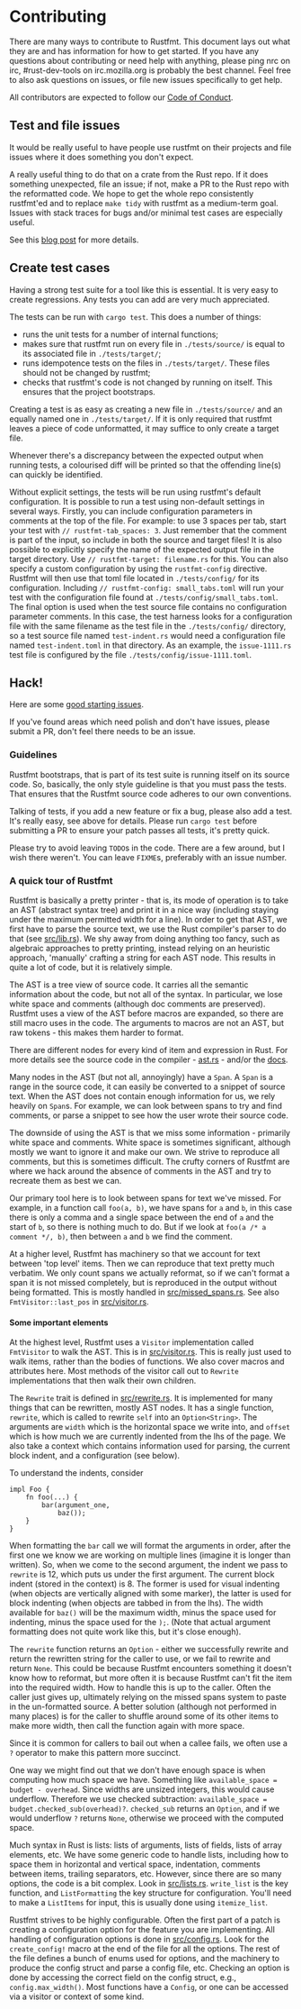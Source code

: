 # Contributing

There are many ways to contribute to Rustfmt. This document lays out what they
are and has information for how to get started. If you have any questions about
contributing or need help with anything, please ping nrc on irc, #rust-dev-tools
on irc.mozilla.org is probably the best channel. Feel free to also ask questions
on issues, or file new issues specifically to get help.

All contributors are expected to follow our [Code of
Conduct](CODE_OF_CONDUCT.md).

## Test and file issues

It would be really useful to have people use rustfmt on their projects and file
issues where it does something you don't expect.

A really useful thing to do that on a crate from the Rust repo. If it does
something unexpected, file an issue; if not, make a PR to the Rust repo with the
reformatted code. We hope to get the whole repo consistently rustfmt'ed and to
replace `make tidy` with rustfmt as a medium-term goal. Issues with stack traces
for bugs and/or minimal test cases are especially useful.

See this [blog post](http://ncameron.org/blog/rustfmt-ing-rust/) for more details.


## Create test cases

Having a strong test suite for a tool like this is essential. It is very easy
to create regressions. Any tests you can add are very much appreciated.

The tests can be run with `cargo test`. This does a number of things:
* runs the unit tests for a number of internal functions;
* makes sure that rustfmt run on every file in `./tests/source/` is equal to its
  associated file in `./tests/target/`;
* runs idempotence tests on the files in `./tests/target/`. These files should
  not be changed by rustfmt;
* checks that rustfmt's code is not changed by running on itself. This ensures
  that the project bootstraps.

Creating a test is as easy as creating a new file in `./tests/source/` and an
equally named one in `./tests/target/`. If it is only required that rustfmt
leaves a piece of code unformatted, it may suffice to only create a target file.

Whenever there's a discrepancy between the expected output when running tests, a
colourised diff will be printed so that the offending line(s) can quickly be
identified.

Without explicit settings, the tests will be run using rustfmt's default
configuration. It is possible to run a test using non-default settings in several 
ways. Firstly, you can include configuration parameters in comments at the top
of the file. For example: to use 3 spaces per tab, start your test with
`// rustfmt-tab_spaces: 3`. Just remember that the comment is part of the input,
so include in both the source and target files! It is also possible to
explicitly specify the name of the expected output file in the target directory.
Use `// rustfmt-target: filename.rs` for this. You can also specify a custom
configuration by using the `rustfmt-config` directive. Rustfmt will then use
that toml file located in `./tests/config/` for its configuration. Including
`// rustfmt-config: small_tabs.toml` will run your test with the configuration
file found at `./tests/config/small_tabs.toml`. The final option is used when the
test source file contains no configuration parameter comments. In this case, the
test harness looks for a configuration file with the same filename as the test
file in the `./tests/config/` directory, so a test source file named `test-indent.rs`
would need a configuration file named `test-indent.toml` in that directory. As an
example, the `issue-1111.rs` test file is configured by the file
`./tests/config/issue-1111.toml`.


## Hack!

Here are some [good starting issues](https://github.com/rust-lang-nursery/rustfmt/issues?q=is%3Aopen+is%3Aissue+label%3Agood-first-issue).

If you've found areas which need polish and don't have issues, please submit a
PR, don't feel there needs to be an issue.


### Guidelines

Rustfmt bootstraps, that is part of its test suite is running itself on its
source code. So, basically, the only style guideline is that you must pass the
tests. That ensures that the Rustfmt source code adheres to our own conventions.

Talking of tests, if you add a new feature or fix a bug, please also add a test.
It's really easy, see above for details. Please run `cargo test` before
submitting a PR to ensure your patch passes all tests, it's pretty quick.

Please try to avoid leaving `TODO`s in the code. There are a few around, but I
wish there weren't. You can leave `FIXME`s, preferably with an issue number.


### A quick tour of Rustfmt

Rustfmt is basically a pretty printer - that is, its mode of operation is to
take an AST (abstract syntax tree) and print it in a nice way (including staying
under the maximum permitted width for a line). In order to get that AST, we
first have to parse the source text, we use the Rust compiler's parser to do
that (see [src/lib.rs](src/lib.rs)). We shy away from doing anything too fancy, such as
algebraic approaches to pretty printing, instead relying on an heuristic
approach, 'manually' crafting a string for each AST node. This results in quite
a lot of code, but it is relatively simple.

The AST is a tree view of source code. It carries all the semantic information
about the code, but not all of the syntax. In particular, we lose white space
and comments (although doc comments are preserved). Rustfmt uses a view of the
AST before macros are expanded, so there are still macro uses in the code. The
arguments to macros are not an AST, but raw tokens - this makes them harder to
format.

There are different nodes for every kind of item and expression in Rust. For
more details see the source code in the compiler -
[ast.rs](https://dxr.mozilla.org/rust/source/src/libsyntax/ast.rs) - and/or the
[docs](http://manishearth.github.io/rust-internals-docs/syntax/ast/index.html).

Many nodes in the AST (but not all, annoyingly) have a `Span`. A `Span` is a
range in the source code, it can easily be converted to a snippet of source
text. When the AST does not contain enough information for us, we rely heavily
on `Span`s. For example, we can look between spans to try and find comments, or
parse a snippet to see how the user wrote their source code.

The downside of using the AST is that we miss some information - primarily white
space and comments. White space is sometimes significant, although mostly we
want to ignore it and make our own. We strive to reproduce all comments, but
this is sometimes difficult. The crufty corners of Rustfmt are where we hack
around the absence of comments in the AST and try to recreate them as best we
can.

Our primary tool here is to look between spans for text we've missed. For
example, in a function call `foo(a, b)`, we have spans for `a` and `b`, in this
case there is only a comma and a single space between the end of `a` and the
start of `b`, so there is nothing much to do. But if we look at
`foo(a /* a comment */, b)`, then between `a` and `b` we find the comment.

At a higher level, Rustfmt has machinery so that we account for text between
'top level' items. Then we can reproduce that text pretty much verbatim. We only
count spans we actually reformat, so if we can't format a span it is not missed
completely, but is reproduced in the output without being formatted. This is
mostly handled in [src/missed_spans.rs](src/missed_spans.rs). See also `FmtVisitor::last_pos` in
[src/visitor.rs](src/visitor.rs).


#### Some important elements

At the highest level, Rustfmt uses a `Visitor` implementation called `FmtVisitor`
to walk the AST. This is in [src/visitor.rs](src/visitor.rs). This is really just used to walk
items, rather than the bodies of functions. We also cover macros and attributes
here. Most methods of the visitor call out to `Rewrite` implementations that
then walk their own children.

The `Rewrite` trait is defined in [src/rewrite.rs](src/rewrite.rs). It is implemented for many
things that can be rewritten, mostly AST nodes. It has a single function,
`rewrite`, which is called to rewrite `self` into an `Option<String>`. The
arguments are `width` which is the horizontal space we write into, and `offset`
which is how much we are currently indented from the lhs of the page. We also
take a context which contains information used for parsing, the current block
indent, and a configuration (see below).

To understand the indents, consider

```
impl Foo {
    fn foo(...) {
        bar(argument_one,
            baz());
    }
}
```

When formatting the `bar` call we will format the arguments in order, after the
first one we know we are working on multiple lines (imagine it is longer than
written). So, when we come to the second argument, the indent we pass to
`rewrite` is 12, which puts us under the first argument. The current block
indent (stored in the context) is 8. The former is used for visual indenting
(when objects are vertically aligned with some marker), the latter is used for
block indenting (when objects are tabbed in from the lhs). The width available
for `baz()` will be the maximum width, minus the space used for indenting, minus
the space used for the `);`. (Note that actual argument formatting does not
quite work like this, but it's close enough).

The `rewrite` function returns an `Option` - either we successfully rewrite and
return the rewritten string for the caller to use, or we fail to rewrite and
return `None`. This could be because Rustfmt encounters something it doesn't
know how to reformat, but more often it is because Rustfmt can't fit the item
into the required width. How to handle this is up to the caller. Often the
caller just gives up, ultimately relying on the missed spans system to paste in
the un-formatted source. A better solution (although not performed in many
places) is for the caller to shuffle around some of its other items to make
more width, then call the function again with more space.

Since it is common for callers to bail out when a callee fails, we often use a
`?` operator to make this pattern more succinct.

One way we might find out that we don't have enough space is when computing how much
space we have. Something like `available_space = budget - overhead`. Since
widths are unsized integers, this would cause underflow. Therefore we use
checked subtraction: `available_space = budget.checked_sub(overhead)?`.
`checked_sub` returns an `Option`, and if we would underflow `?` returns
`None`, otherwise we proceed with the computed space.

Much syntax in Rust is lists: lists of arguments, lists of fields, lists of
array elements, etc. We have some generic code to handle lists, including how to
space them in horizontal and vertical space, indentation, comments between
items, trailing separators, etc. However, since there are so many options, the
code is a bit complex. Look in [src/lists.rs](src/lists.rs). `write_list` is the key function,
and `ListFormatting` the key structure for configuration. You'll need to make a
`ListItems` for input, this is usually done using `itemize_list`.

Rustfmt strives to be highly configurable. Often the first part of a patch is
creating a configuration option for the feature you are implementing. All
handling of configuration options is done in [src/config.rs](src/config.rs). Look for the
`create_config!` macro at the end of the file for all the options. The rest of
the file defines a bunch of enums used for options, and the machinery to produce
the config struct and parse a config file, etc. Checking an option is done by
accessing the correct field on the config struct, e.g., `config.max_width()`. Most
functions have a `Config`, or one can be accessed via a visitor or context of
some kind.
